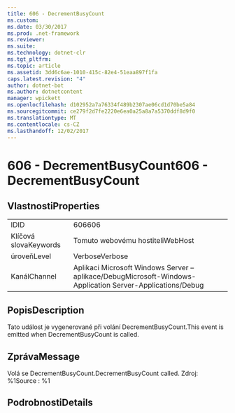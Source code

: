 ```yaml
---
title: 606 - DecrementBusyCount
ms.custom: 
ms.date: 03/30/2017
ms.prod: .net-framework
ms.reviewer: 
ms.suite: 
ms.technology: dotnet-clr
ms.tgt_pltfrm: 
ms.topic: article
ms.assetid: 3dd6c6ae-1010-415c-82e4-51eaa897f1fa
caps.latest.revision: "4"
author: dotnet-bot
ms.author: dotnetcontent
manager: wpickett
ms.openlocfilehash: d102952a7a76334f489b2307ae06cd1d70be5a84
ms.sourcegitcommit: ce279f2d7fe2220e6ea0a25a8a7a5370ddf8d9f0
ms.translationtype: MT
ms.contentlocale: cs-CZ
ms.lasthandoff: 12/02/2017
---
```

# <a name="606---decrementbusycount"></a><span data-ttu-id="833e2-102">606 - DecrementBusyCount</span><span class="sxs-lookup"><span data-stu-id="833e2-102">606 - DecrementBusyCount</span></span>
## <a name="properties"></a><span data-ttu-id="833e2-103">Vlastnosti</span><span class="sxs-lookup"><span data-stu-id="833e2-103">Properties</span></span>  
  
|||  
|-|-|  
|<span data-ttu-id="833e2-104">ID</span><span class="sxs-lookup"><span data-stu-id="833e2-104">ID</span></span>|<span data-ttu-id="833e2-105">606</span><span class="sxs-lookup"><span data-stu-id="833e2-105">606</span></span>|  
|<span data-ttu-id="833e2-106">Klíčová slova</span><span class="sxs-lookup"><span data-stu-id="833e2-106">Keywords</span></span>|<span data-ttu-id="833e2-107">Tomuto webovému hostiteli</span><span class="sxs-lookup"><span data-stu-id="833e2-107">WebHost</span></span>|  
|<span data-ttu-id="833e2-108">úroveň</span><span class="sxs-lookup"><span data-stu-id="833e2-108">Level</span></span>|<span data-ttu-id="833e2-109">Verbose</span><span class="sxs-lookup"><span data-stu-id="833e2-109">Verbose</span></span>|  
|<span data-ttu-id="833e2-110">Kanál</span><span class="sxs-lookup"><span data-stu-id="833e2-110">Channel</span></span>|<span data-ttu-id="833e2-111">Aplikaci Microsoft Windows Server – aplikace/Debug</span><span class="sxs-lookup"><span data-stu-id="833e2-111">Microsoft-Windows-Application Server-Applications/Debug</span></span>|  
  
## <a name="description"></a><span data-ttu-id="833e2-112">Popis</span><span class="sxs-lookup"><span data-stu-id="833e2-112">Description</span></span>  
 <span data-ttu-id="833e2-113">Tato událost je vygenerované při volání DecrementBusyCount.</span><span class="sxs-lookup"><span data-stu-id="833e2-113">This event is emitted when DecrementBusyCount is called.</span></span>  
  
## <a name="message"></a><span data-ttu-id="833e2-114">Zpráva</span><span class="sxs-lookup"><span data-stu-id="833e2-114">Message</span></span>  
 <span data-ttu-id="833e2-115">Volá se DecrementBusyCount.</span><span class="sxs-lookup"><span data-stu-id="833e2-115">DecrementBusyCount called.</span></span> <span data-ttu-id="833e2-116">Zdroj: %1</span><span class="sxs-lookup"><span data-stu-id="833e2-116">Source : %1</span></span>  
  
## <a name="details"></a><span data-ttu-id="833e2-117">Podrobnosti</span><span class="sxs-lookup"><span data-stu-id="833e2-117">Details</span></span>
